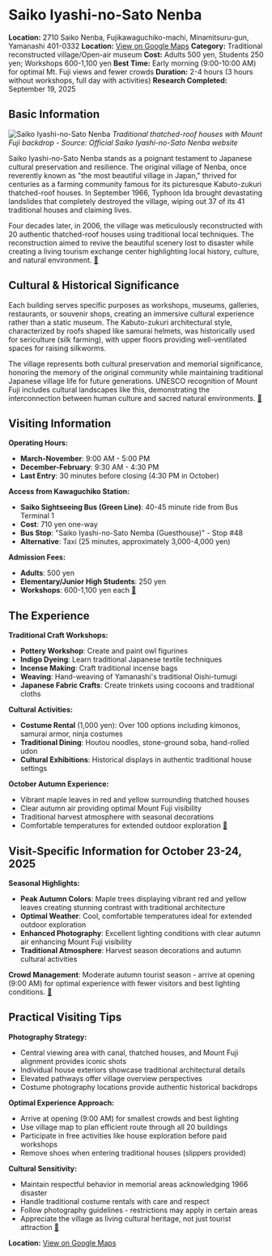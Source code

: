 # Saiko Iyashi-no-Sato Nenba

**Location:** 2710 Saiko Nenba, Fujikawaguchiko-machi, Minamitsuru-gun, Yamanashi 401-0332
**Location:** [View on Google Maps](https://maps.google.com/maps?q=35.5050023,138.6614772)
**Category:** Traditional reconstructed village/Open-air museum
**Cost:** Adults 500 yen, Students 250 yen; Workshops 600-1,100 yen
**Best Time:** Early morning (9:00-10:00 AM) for optimal Mt. Fuji views and fewer crowds
**Duration:** 2-4 hours (3 hours without workshops, full day with activities)
**Research Completed:** September 19, 2025

## Basic Information

![Saiko Iyashi-no-Sato Nenba](https://saikoiyashinosatonenba.jp/wp-content/uploads/2020/12/DSC3030-1024x512.jpg)
*Traditional thatched-roof houses with Mount Fuji backdrop - Source: Official Saiko Iyashi-no-Sato Nenba website*

Saiko Iyashi-no-Sato Nenba stands as a poignant testament to Japanese cultural preservation and resilience. The original village of Nenba, once reverently known as "the most beautiful village in Japan," thrived for centuries as a farming community famous for its picturesque Kabuto-zukuri thatched-roof houses. In September 1966, Typhoon Ida brought devastating landslides that completely destroyed the village, wiping out 37 of its 41 traditional houses and claiming lives.

Four decades later, in 2006, the village was meticulously reconstructed with 20 authentic thatched-roof houses using traditional local techniques. The reconstruction aimed to revive the beautiful scenery lost to disaster while creating a living tourism exchange center highlighting local history, culture, and natural environment. [🔗](https://saikoiyashinosatonenba.jp/en/)

## Cultural & Historical Significance

Each building serves specific purposes as workshops, museums, galleries, restaurants, or souvenir shops, creating an immersive cultural experience rather than a static museum. The Kabuto-zukuri architectural style, characterized by roofs shaped like samurai helmets, was historically used for sericulture (silk farming), with upper floors providing well-ventilated spaces for raising silkworms.

The village represents both cultural preservation and memorial significance, honoring the memory of the original community while maintaining traditional Japanese village life for future generations. UNESCO recognition of Mount Fuji includes cultural landscapes like this, demonstrating the interconnection between human culture and sacred natural environments. [🔗](https://www.japan-guide.com/e/e6923.html)

## Visiting Information

**Operating Hours:**
- **March-November**: 9:00 AM - 5:00 PM
- **December-February**: 9:30 AM - 4:30 PM
- **Last Entry**: 30 minutes before closing (4:30 PM in October)

**Access from Kawaguchiko Station:**
- **Saiko Sightseeing Bus (Green Line)**: 40-45 minute ride from Bus Terminal 1
- **Cost**: 710 yen one-way
- **Bus Stop**: "Saiko Iyashi-no-Sato Nemba (Guesthouse)" - Stop #48
- **Alternative**: Taxi (25 minutes, approximately 3,000-4,000 yen)

**Admission Fees:**
- **Adults**: 500 yen
- **Elementary/Junior High Students**: 250 yen
- **Workshops**: 600-1,100 yen each [🔗](https://www.accessible-japan.com/places/japan/yamanashi/fujikawaguchiko/attractions/saiko-iyashi-no-sato-nenba/)

## The Experience

**Traditional Craft Workshops:**
- **Pottery Workshop**: Create and paint owl figurines
- **Indigo Dyeing**: Learn traditional Japanese textile techniques
- **Incense Making**: Craft traditional incense bags
- **Weaving**: Hand-weaving of Yamanashi's traditional Oishi-tumugi
- **Japanese Fabric Crafts**: Create trinkets using cocoons and traditional cloths

**Cultural Activities:**
- **Costume Rental** (1,000 yen): Over 100 options including kimonos, samurai armor, ninja costumes
- **Traditional Dining**: Houtou noodles, stone-ground soba, hand-rolled udon
- **Cultural Exhibitions**: Historical displays in authentic traditional house settings

**October Autumn Experience:**
- Vibrant maple leaves in red and yellow surrounding thatched houses
- Clear autumn air providing optimal Mount Fuji visibility
- Traditional harvest atmosphere with seasonal decorations
- Comfortable temperatures for extended outdoor exploration [🔗](https://www.travelyesplease.com/travel-blog-saiko-iyashi-no-sato-nenba/)

## Visit-Specific Information for October 23-24, 2025

**Seasonal Highlights:**
- **Peak Autumn Colors**: Maple trees displaying vibrant red and yellow leaves creating stunning contrast with traditional architecture
- **Optimal Weather**: Cool, comfortable temperatures ideal for extended outdoor exploration
- **Enhanced Photography**: Excellent lighting conditions with clear autumn air enhancing Mount Fuji visibility
- **Traditional Atmosphere**: Harvest season decorations and autumn cultural activities

**Crowd Management**: Moderate autumn tourist season - arrive at opening (9:00 AM) for optimal experience with fewer visitors and best lighting conditions. [🔗](https://saikoiyashinosatonenba.jp/en/)

## Practical Visiting Tips

**Photography Strategy:**
- Central viewing area with canal, thatched houses, and Mount Fuji alignment provides iconic shots
- Individual house exteriors showcase traditional architectural details
- Elevated pathways offer village overview perspectives
- Costume photography locations provide authentic historical backdrops

**Optimal Experience Approach:**
- Arrive at opening (9:00 AM) for smallest crowds and best lighting
- Use village map to plan efficient route through all 20 buildings
- Participate in free activities like house exploration before paid workshops
- Remove shoes when entering traditional houses (slippers provided)

**Cultural Sensitivity:**
- Maintain respectful behavior in memorial areas acknowledging 1966 disaster
- Handle traditional costume rentals with care and respect
- Follow photography guidelines - restrictions may apply in certain areas
- Appreciate the village as living cultural heritage, not just tourist attraction [🔗](https://www.tripadvisor.com/Attraction_Review-g1165976-d1886940-Reviews-Saiko_Iyashi_no_Sato_Nemba-Fujikawaguchiko_machi_Minamitsuru_gun_Yamanashi_Prefe.html)

**Location:** [View on Google Maps](https://www.google.com/maps/place/2710+Saiko+Nenba,+Fujikawaguchiko,+Minamitsuru+District,+Yamanashi+401-0332,+Japan)
